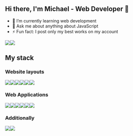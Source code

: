 ## Hi there, I'm Michael - Web Developer 👋 

- 🔭 I’m currently learning web development
- 💬 Ask me about anything about JavaScript
- ⚡ Fun fact: I post only my best works on my account

<div style="display: flex; flex-direction: row; align-items: flex-end; flex-wrap: nowrap;">
    <img class="img" src="https://github-readme-stats.vercel.app/api?username=chopsqd&theme=default&show_icons=true" />
    <img class="img" src="https://github-readme-stats.vercel.app/api/top-langs/?username=chopsqd&layout=compact&hide=hack" />
</div>
                                                                                                                               
## My stack

### Website layouts  

<div style="display: flex;">
    <img class="img" src="https://img.shields.io/badge/HTML5-E34F26?style=for-the-badge&logo=html5&logoColor=white" />
    <img class="img" src="https://img.shields.io/badge/CSS3-1572B6?style=for-the-badge&logo=css3&logoColor=white" />
    <img class="img" src="https://img.shields.io/badge/Sass-CC6699?style=for-the-badge&logo=sass&logoColor=white" />
    <img class="img" src="https://img.shields.io/badge/Bootstrap-563D7C?style=for-the-badge&logo=bootstrap&logoColor=white" />
    <img class="img" src="https://img.shields.io/badge/JavaScript-323330?style=for-the-badge&logo=javascript&logoColor=F7DF1E" />
    <img class="img" src="https://img.shields.io/badge/jQuery-0769AD?style=for-the-badge&logo=jquery&logoColor=white" />
    <!--- <img class="img" src="https://img.shields.io/badge/Gulp-CF4647?style=for-the-badge&logo=gulp&logoColor=white" /> disabled--->
</div>
                                                                                                                         

### Web Applications 

<div style="display: flex;">
    <!--- <img class="img" src="https://img.shields.io/badge/TypeScript-007ACC?style=for-the-badge&logo=typescript&logoColor=white" /> 
    <img class="img" src="https://img.shields.io/badge/Vue.js-35495E?style=for-the-badge&logo=vuedotjs&logoColor=4FC08D" /> 
    <img class="img" src="https://img.shields.io/badge/Angular-DD0031?style=for-the-badge&logo=angular&logoColor=white" /> --->
    <img class="img" src="https://img.shields.io/badge/react-%2320232a.svg?style=for-the-badge&logo=react&logoColor=%2361DAFB" /> 
    <img class="img" src="https://img.shields.io/badge/redux-%23593d88.svg?style=for-the-badge&logo=redux&logoColor=white" /> 
    <img class="img" src="https://img.shields.io/badge/-jest-%23C21325?style=for-the-badge&logo=jest&logoColor=white" />
    <img class="img" src="https://img.shields.io/badge/Node.js-339933?style=for-the-badge&logo=nodedotjs&logoColor=white" /> 
    <img class="img" src="https://img.shields.io/badge/Express.js-000000?style=for-the-badge&logo=express&logoColor=white" /> 
    <img class="img" src="https://img.shields.io/badge/npm-CB3837?style=for-the-badge&logo=npm&logoColor=white" /> 
    <!--- <img class="img" src="https://img.shields.io/badge/PHP-777BB4?style=for-the-badge&logo=php&logoColor=white" /> 
    <img class="img" src="https://img.shields.io/badge/MySQL-005C84?style=for-the-badge&logo=mysql&logoColor=white" /> --->
</div>

### Additionally

<div style="display: flex;">
    <!--- <img class="img" src="https://img.shields.io/badge/Electron-2B2E3A?style=for-the-badge&logo=electron&logoColor=9FEAF9" /> 
    <img class="img" src="https://img.shields.io/badge/Socket.io-010101?&style=for-the-badge&logo=Socket.io&logoColor=white" />
    <img class="img" src="https://img.shields.io/badge/Vuetify-1867C0?style=for-the-badge&logo=vuetify&logoColor=white" /> 
    <img class="img" src="https://img.shields.io/badge/AngularJS-E23237?style=for-the-badge&logo=angularjs&logoColor=white" /> 
    <img class="img" src="https://img.shields.io/badge/C-00599C?style=for-the-badge&logo=c&logoColor=white" /> 
    <img class="img" src="https://img.shields.io/badge/C%2B%2B-00599C?style=for-the-badge&logo=c%2B%2B&logoColor=white" /> --->
    <img class="img" src="https://img.shields.io/badge/GIT-E44C30?style=for-the-badge&logo=git&logoColor=white" /> 
    <img class="img" src="https://img.shields.io/badge/firebase-%23039BE5.svg?style=for-the-badge&logo=firebase" /> 
</div>


